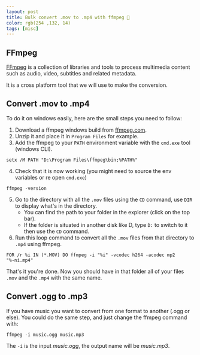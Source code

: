 ```yaml
---
layout: post
title: Bulk convert .mov to .mp4 with ffmpeg 🎥
color: rgb(254 ,132, 14)
tags: [misc]
---
```


## FFmpeg

[FFmpeg](https://github.com/FFmpeg/FFmpeg) is a collection of libraries and tools to process multimedia content such as audio, video, subtitles and related metadata.

It is a cross platform tool that we will use to make the conversion.

## Convert .mov to .mp4

To do it on windows easily, here are the small steps you need to follow:

1. Download a ffmpeg windows build from [ffmpeg.com](http://ffmpeg.zeranoe.com/builds/).
2. Unzip it and place it in `Program Files` for example.
3. Add the ffmpeg to your `PATH` environment variable with the `cmd.exe` tool (windows CLI).
```batch
setx /M PATH "D:\Program Files\ffmpeg\bin;%PATH%"
```
4. Check that it is now working (you might need to source the env variables or re open `cmd.exe`) 
```batch
ffmpeg -version
```
5. Go to the directory with all the `.mov` files using the `CD` command, use `DIR` to display what's in the directory.
      - You can find the path to your folder in the explorer (click on the top bar).
      - If the folder is situated in another disk like D, type `D:` to switch to it then use the `CD` command.   
6. Run this loop command to convert all the `.mov` files from that directory to `.mp4` using ffmpeg.
```batch
FOR /r %i IN (*.MOV) DO ffmpeg -i "%i" -vcodec h264 -acodec mp2 "%~ni.mp4"
```

That's it you're done. Now you should have in that folder all of your files `.mov` and the `.mp4` with the same name.

## Convert .ogg to .mp3

If you have music you want to convert from one format to another (.ogg or else). You could do the same step,
and just change the ffmpeg command with:

```batch
ffmpeg -i music.ogg music.mp3
```

The `-i` is the input *music.ogg*, the output name will be *music.mp3*.

